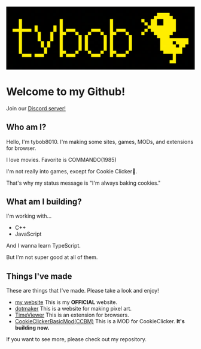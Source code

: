 ![bannerpng](bird3_1200px.png)
# Welcome to my Github!

Join our [Discord server!](https://discord.com/invite/YFg4suWa6a)


## Who am I?
Hello, I'm tybob8010. I'm making some sites, games, MODs, and extensions for browser.

I love movies. Favorite is COMMANDO(1985)

I'm not really into games, except for Cookie Clicker🍪.

That's why my status message is "I'm always baking cookies."


## What am I building?

I'm working with...
* C++
* JavaScript

And I wanna learn TypeScript.

But I'm not super good at all of them.


## Things I've made
These are things that I've made. Please take a look and enjoy!
* [my website](https://tybob8010.github.io) This is my **OFFICIAL** website.
* [dotmaker](https://tybob8010.github.io/dotmaker/) This is a website for making pixel art.
* [TimeViewer](https://github.com/tybob8010/TimeViewer) This is an extension for browsers.
* [CookieClickerBasicMod(CCBM)](https://github.com/tybob8010/CookieClickerBasicMod_CCBM) This is a MOD for CookieClicker. **It's building now.**

If you want to see more, please check out my repository.
